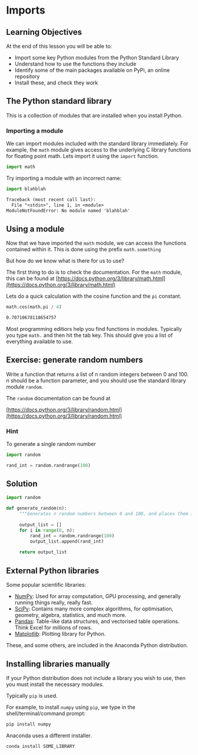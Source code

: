<!-- ---
layout: page
title: Imports
order: 11
session: 2
length: 20
toc: true
--- -->

# Imports

## Learning Objectives

At the end of this lesson you will be able to:

- Import some key Python modules from the Python Standard Library
- Understand how to use the functions they include
- Identify some of the main packages available on PyPi, an online repository
- Install these, and check they work


## The Python standard library

This is a collection of modules that are installed when you install Python. 

### Importing a module

We can import modules included with the standard library immediately. For example, the `math` module gives access to the underlying C library functions for floating point math. Lets import it using the `import` function.

~~~python
import math
~~~


Try importing a module with an incorrect name:

~~~python
import blahblah
~~~

~~~txt
Traceback (most recent call last):
  File "<stdin>", line 1, in <module>
ModuleNotFoundError: No module named 'blahblah'
~~~


## Using a module

Now that we have imported the `math` module, we can access the functions contained within it. This is done using the prefix `math.something`

But how do we know what is there for us to use?

The first thing to do is to check the documentation. For the `math` module, this can be found at [https://docs.python.org/3/library/math.html](https://docs.python.org/3/library/math.html)

Lets do a quick calculation with the cosine function and the `pi` constant.

~~~python
math.cos(math.pi / 4)
~~~

~~~txt
0.70710678118654757
~~~

Most programming editiors help you find functions in modules. Typically you type `math.` and then hit the tab key. This should give you a list of everything available to use.


## Exercise: generate random numbers

Write a function that returns a list of n random integers between 0 and 100.
n should be a function parameter, and you should use the standard library module `random`. 

The `random` documentation can be found at 

[https://docs.python.org/3/library/random.html](https://docs.python.org/3/library/random.html)

### Hint

To generate a single random number

```python
import random

rand_int = random.randrange(100)
```


 ## Solution

~~~python
import random
 
def generate_random(n):
     """Generates n random numbers between 0 and 100, and places them in a list."""
     
     output_list = []
     for i in range(0, n):
         rand_int = random.randrange(100)
         output_list.append(rand_int)
         
     return output_list
~~~


## External Python libraries

Some popular scientific libraries:

* [NumPy](https://numpy.org/): Used for array computation, GPU processing, and generally running things really, really fast.
* [SciPy](https://scipy.org/): Contains many more complex algorithms, for optimisation, geometry, algebra, statistics, and much more.
* [Pandas](https://pandas.pydata.org/): Table-like data structures, and vectorised table operations. Think Excel for millions of rows.
* [Matplotlib](https://matplotlib.org/): Plotting library for Python.

These, and some others, are included in the Anaconda Python distribution.


## Installing libraries manually

If your Python distribution does not include a library you wish to use, then you must install the necessary modules.

Typically `pip` is used. 

For example, to install `numpy` using `pip`, we type in the shell/terminal/command prompt:

~~~sh
pip install numpy
~~~

Anaconda uses a different installer.

~~~sh
conda install SOME_LIBRARY
~~~

